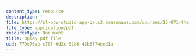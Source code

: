 ```yaml
---
content_type: resource
description: ''
file: https://ol-ocw-studio-app-qa.s3.amazonaws.com/courses/15-071-the-analytics-edge-spring-2017/779c76aec70f6d2c82b642b6f74eed1a_Du0HgYO3E6U.pdf
file_type: application/pdf
resourcetype: Document
title: 3play pdf file
uid: 779c76ae-c70f-6d2c-82b6-42b6f74eed1a
---
```

